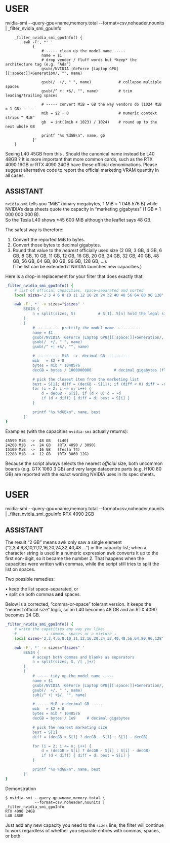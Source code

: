 # USER
nvidia-smi --query-gpu=name,memory.total --format=csv,noheader,nounits | _filter_nvidia_smi_gpuInfo

```
	_filter_nvidia_smi_gpuInfo() {
		awk -F', *' '
			{
				# ----- clean up the model name -----
				name = $1
				# drop vendor / fluff words but *keep* the architecture tag (e.g. “Ada”)
				gsub(/NVIDIA |GeForce |Laptop GPU|[[:space:]]+Generation/, "", name)

				gsub(/  +/, " ", name)            # collapse multiple spaces
				gsub(/^ +| +$/, "", name)         # trim leading/trailing spaces

				# ----- convert MiB → GB the way vendors do (1024 MiB = 1 GB) -----
				mib = $2 + 0                      # numeric context strips “ MiB”
				gb  = int((mib + 1023) / 1024)    # round up to the next whole GB

				printf "%s %dGB\n", name, gb
			}'
	}
```
Seeing  L40 45GB  from this . Should the canonical name instead be  L40 48GB  ? It is more important that more common cards, such as the RTX 4090 16GB or RTX 4090 24GB have these official denominations. Please suggest alternative code to report the official marketing VRAM quantity in all cases.


## ASSISTANT
`nvidia-smi` tells you “MiB” (binary megabytes, 1 MiB = 1 048 576 B) while NVIDIA’s data sheets quote the
capacity in “marketing gigabytes” (1 GB = 1 000 000 000 B).  
So the Tesla L40 shows ±45 600 MiB although the leaflet says 48 GB.

The safest way is therefore:

1.  Convert the reported MiB to bytes.  
2.  Convert those bytes to decimal gigabytes.  
3.  Round that value to the *nearest* officially used size (2 GB, 3 GB,
   4 GB, 6 GB, 8 GB, 10 GB, 11 GB, 12 GB, 16 GB, 20 GB, 24 GB, 32 GB,
   40 GB, 48 GB, 56 GB, 64 GB, 80 GB, 96 GB, 128 GB, …).  
   (The list can be extended if NVIDIA launches new capacities.)

Here is a drop-in replacement for your filter that does exactly that:

```bash
_filter_nvidia_smi_gpuInfo() {
    # list of official capacities, space–separated and sorted
    local sizes='2 3 4 6 8 10 11 12 16 20 24 32 40 48 56 64 80 96 128'

    awk -F', *' -v sizes="$sizes" '
        BEGIN {
            n = split(sizes, S)          # S[1]..S[n] hold the legal sizes
        }
        {
            # ---------- prettify the model name ----------
            name = $1
            gsub(/NVIDIA |GeForce |Laptop GPU|[[:space:]]+Generation/, "", name)
            gsub(/  +/, " ", name)
            gsub(/^ +| +$/, "", name)

            # ---------- MiB  ->  decimal-GB ----------
            mib   = $2 + 0
            bytes = mib * 1048576
            decGB = bytes / 1000000000          # decimal gigabytes (float)

            # pick the closest item from the marketing list
            best = S[1]; diff = (decGB - S[1]); if (diff < 0) diff = -diff
            for (i = 2; i <= n; i++) {
                d = decGB - S[i]; if (d < 0) d = -d
                if (d < diff) { diff = d; best = S[i] }
            }

            printf "%s %dGB\n", name, best
        }'
}
```

Examples (with the capacities `nvidia-smi` actually returns):

```
45599 MiB  ->  48 GB   (L40)
24268 MiB  ->  24 GB   (RTX 4090 / 3090)
15109 MiB  ->  16 GB   (Tesla T4)
12288 MiB  ->  12 GB   (RTX 3060 12G)
```

Because the script always selects the nearest *official* size, both
uncommon boards (e.g. GTX 1060 3 GB) and very large datacentre parts
(e.g. H100 80 GB) are reported with the exact wording NVIDIA uses in its
spec sheets.

# USER
nvidia-smi --query-gpu=name,memory.total --format=csv,noheader,nounits | _filter_nvidia_smi_gpuInfo
RTX 4090 2GB

## ASSISTANT
The result “2 GB” means awk only saw a single element (“2,3,4,6,8,10,11,12,16,20,24,32,40,48 …”) in the
capacity list; when a character string is used in a numeric expression
awk converts it up to the first non-digit, so it became the number 2.
That happens when the capacities were written with commas, while the
script still tries to split the list on spaces.

Two possible remedies:

• keep the list space–separated, or  
• split on both commas **and** spaces.

Below is a corrected, “comma-or-space” tolerant version.  It keeps the
“nearest official size” logic, so an L40 becomes 48 GB and an RTX 4090
becomes 24 GB.

```bash
_filter_nvidia_smi_gpuInfo() {
    # write the capacities any way you like:
    #             ↓ commas, spaces or a mixture ↓
    local sizes='2,3,4,6,8,10,11,12,16,20,24,32,40,48,56,64,80,96,128'

    awk -F', *' -v sizes="$sizes" '
        BEGIN {
            # accept both commas and blanks as separators
            n = split(sizes, S, /[ ,]+/)
        }
        {
            # ----- tidy up the model name -----
            name = $1
            gsub(/NVIDIA |GeForce |Laptop GPU|[[:space:]]+Generation/, "", name)
            gsub(/  +/, " ", name)
            sub(/^ +| +$/, "", name)

            # ----- MiB -> decimal GB -----
            mib   = $2 + 0
            bytes = mib * 1048576
            decGB = bytes / 1e9     # decimal gigabytes

            # pick the nearest marketing size
            best = S[1]
            diff = (decGB > S[1] ? decGB - S[1] : S[1] - decGB)

            for (i = 2; i <= n; i++) {
                d = (decGB > S[i] ? decGB - S[i] : S[i] - decGB)
                if (d < diff) { diff = d; best = S[i] }
            }

            printf "%s %dGB\n", name, best
        }'
}
```

Demonstration

```
$ nvidia-smi --query-gpu=name,memory.total \
             --format=csv,noheader,nounits | _filter_nvidia_smi_gpuInfo
RTX 4090 24GB
L40 48GB
```

Just add any new capacity you need to the `sizes` line; the filter will
continue to work regardless of whether you separate entries with commas,
spaces, or both.